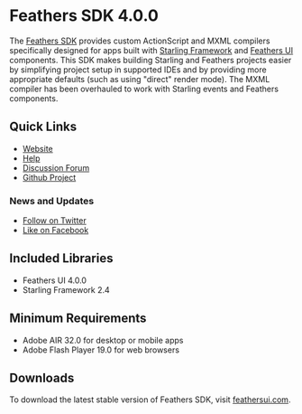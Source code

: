 # Feathers SDK 4.0.0

The [Feathers SDK](https://feathersui.com/sdk/) provides custom ActionScript and MXML compilers specifically designed for apps built with [Starling Framework](https://gamua.com/starling/) and [Feathers UI](https://feathersui.com/) components. This SDK makes building Starling and Feathers projects easier by simplifying project setup in supported IDEs and by providing more appropriate defaults (such as using "direct" render mode). The MXML compiler has been overhauled to work with Starling events and Feathers components.

## Quick Links

* [Website](https://feathersui.com/sdk/)
* [Help](https://feathersui.com/learn/as3-starling/sdk/)
* [Discussion Forum](https://forum.starling-framework.org/t/feathers)
* [Github Project](https://github.com/BowlerHatLLC/feathers-sdk)

### News and Updates

* [Follow on Twitter](https://twitter.com/feathersui)
* [Like on Facebook](https://facebook.com/feathersui)

## Included Libraries

* Feathers UI 4.0.0
* Starling Framework 2.4

## Minimum Requirements

* Adobe AIR 32.0 for desktop or mobile apps
* Adobe Flash Player 19.0 for web browsers

## Downloads

To download the latest stable version of Feathers SDK, visit [feathersui.com](https://feathersui.com/).